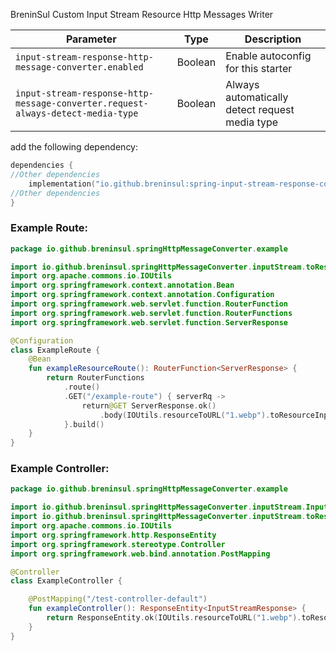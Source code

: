 BreninSul Custom Input Stream Resource Http Messages Writer

| Parameter                                                                       | Type    | Description                                    |
|---------------------------------------------------------------------------------|---------|------------------------------------------------|
| `input-stream-response-http-message-converter.enabled`                          | Boolean | Enable autoconfig for this starter             |
| `input-stream-response-http-message-converter.request-always-detect-media-type` | Boolean | Always automatically detect request media type |




add the following dependency:

````kotlin
dependencies {
//Other dependencies
    implementation("io.github.breninsul:spring-input-stream-response-converter:1.0.0")
//Other dependencies
}
````

### Example Route:

````kotlin
package io.github.breninsul.springHttpMessageConverter.example

import io.github.breninsul.springHttpMessageConverter.inputStream.toResourceInputInputStreamResponse
import org.apache.commons.io.IOUtils
import org.springframework.context.annotation.Bean
import org.springframework.context.annotation.Configuration
import org.springframework.web.servlet.function.RouterFunction
import org.springframework.web.servlet.function.RouterFunctions
import org.springframework.web.servlet.function.ServerResponse

@Configuration
class ExampleRoute {
    @Bean
    fun exampleResourceRoute(): RouterFunction<ServerResponse> {
        return RouterFunctions
            .route()
            .GET("/example-route") { serverRq ->
                return@GET ServerResponse.ok()
                    .body(IOUtils.resourceToURL("1.webp").toResourceInputInputStreamResponse())
            }.build()
    }
}
````

### Example Controller:

````kotlin
package io.github.breninsul.springHttpMessageConverter.example

import io.github.breninsul.springHttpMessageConverter.inputStream.InputStreamResponse
import io.github.breninsul.springHttpMessageConverter.inputStream.toResourceInputInputStreamResponse
import org.apache.commons.io.IOUtils
import org.springframework.http.ResponseEntity
import org.springframework.stereotype.Controller
import org.springframework.web.bind.annotation.PostMapping

@Controller
class ExampleController {

    @PostMapping("/test-controller-default")
    fun exampleController(): ResponseEntity<InputStreamResponse> {
        return ResponseEntity.ok(IOUtils.resourceToURL("1.webp").toResourceInputInputStreamResponse())
    }
}
````
